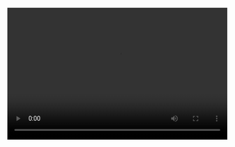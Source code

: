 <video src="http://t.cn/A6AWW4XS" controls="controls" width="500" height="300">您的浏览器不支持播放该视频！</video>
